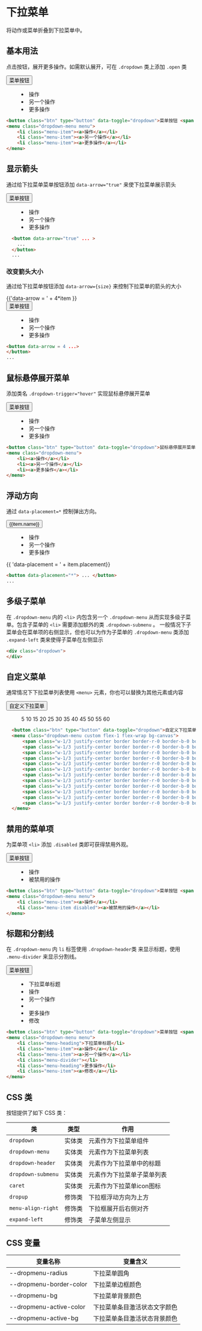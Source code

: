 # 下拉菜单

将动作或菜单折叠到下拉菜单中。

## 基本用法

点击按钮，展开更多操作。如需默认展开，可在 `.dropdown` 类上添加 `.open` 类

<script setup>
  const arrayPlacement = [
    {placement: 'top-start', name: '上方左侧对齐'},
    {placement: 'top', name: '上方居中对齐'},
    {placement: 'top-end', name: '上方右侧对齐'},
    {placement: 'bottom-start', name: '下方左侧对齐'},
    {placement: 'bottom', name: '下方居中对齐'},
    {placement: 'bottom-end', name: '下方右侧对齐'},
    {placement: 'left-start', name: '左侧上方对齐'},
    {placement: 'left', name: '左侧居中对齐'},
    {placement: 'left-end', name: '左侧下方对齐'},
    {placement: 'right-start', name: '右侧上方对齐'},
    {placement: 'right', name: '右侧居中对齐'},
    {placement: 'right-end', name: '右侧下方对齐'},
    {placement: 'auto', name: '自动方向'},
  ]
</script>

<Example class="flex gap-4">
  <button class="btn" type="button" data-toggle="dropdown">菜单按钮 <span class="caret"></span></button>
  <menu class="dropdown-menu menu">
      <li class="menu-item"><a>操作</a></li>
      <li class="menu-item"><a>另一个操作</a></li>
      <li class="menu-item"><a>更多操作</a></li>
  </menu>
</Example>

```html
<button class="btn" type="button" data-toggle="dropdown">菜单按钮 <span class="caret"></span></button>
<menu class="dropdown-menu menu">
    <li class="menu-item"><a>操作</a></li>
    <li class="menu-item"><a>另一个操作</a></li>
    <li class="menu-item"><a>更多操作</a></li>
</menu>
```

## 显示箭头

通过给下拉菜单菜单按钮添加 `data-arrow="true"` 来使下拉菜单展示箭头

<Example>
  <button class="btn" type="button" data-toggle="dropdown" data-arrow="true">菜单按钮 <span class="caret"></span></button>
  <menu class="dropdown-menu menu">
    <li class="menu-item"><a>操作</a></li>
    <li class="menu-item"><a>另一个操作</a></li>
    <li class="menu-item"><a>更多操作</a></li>
  </menu>
</Example>

```html
  <button data-arrow="true" ... > 
    ... 
  </button>
  ...
```

### 改变箭头大小

通过给下拉菜单按钮添加 `data-arrow={size}` 来控制下拉菜单的箭头的大小

<Example class="flex">
  <div v-for="item in 4" class="flex-1">
    <div class="font-bold pb-4">
      {{'data-arrow = ' + 4*item }}
    </div>
    <button class="btn" type="button" data-toggle="dropdown" :data-arrow="4 * item">菜单按钮 <span class="caret"></span></button>
    <menu class="dropdown-menu menu">
      <li class="menu-item"><a>操作</a></li>
      <li class="menu-item"><a>另一个操作</a></li>
      <li class="menu-item"><a>更多操作</a></li>
    </menu>
  </div>
</Example>

```html
<button data-arrow = 4 ...>
</button>
...
```

## 鼠标悬停展开菜单

添加类名 `.dropdown-trigger="hover"` 实现鼠标悬停展开菜单

<Example>
  <button class="btn" type="button" data-toggle="dropdown" data-trigger="hover">菜单按钮 <span class="caret"></span></button>
  <menu class="dropdown-menu menu">
    <li class="menu-item"><a>操作</a></li>
    <li class="menu-item"><a>另一个操作</a></li>
    <li class="menu-item"><a>更多操作</a></li>
  </menu>
</Example>

```html
<button class="btn" type="button" data-toggle="dropdown">鼠标悬停展开菜单按钮 <span class="caret"></span></button>
<menu class="dropdown-menu">
    <li><a>操作</a></li>
    <li><a>另一个操作</a></li>
    <li><a>更多操作</a></li>
</menu>
```

## 浮动方向

 通过 `data-placement=*` 控制弹出方向。

<Example class="flex flex-wrap gap-4">
  <div v-for = "item in arrayPlacement">
    <button class="btn" type="button" data-toggle="dropdown" :data-placement="item.placement" data-arrow="true">{{item.name}}<span class="caret"></span></button>
    <menu class="dropdown-menu menu">
      <li class="menu-item"><a>操作</a></li>
      <li class="menu-item"><a>另一个操作</a></li>
      <li class="menu-item"><a>更多操作</a></li>
    </menu>
    <div class="w-48 py-2 font-bold text-sm">
    {{ 'data-placement = ' + item.placement}}
    </div>
  </div>
</Example>

```html
<button data-placement="*"> ... </button>
...
```

## 多级子菜单

在 `.dropdown-menu` 内的 `<li>` 内包含另一个 `.dropdown-menu` 从而实现多级子菜单。包含子菜单的 `<li>` 需要添加额外的类 `.dropdown-submenu` 。
一般情况下子菜单会在菜单项的右侧显示，但也可以为作为子菜单的 `.dropdown-menu` 类添加 `.expand-left` 类来使得子菜单在左侧显示

<Example class="flex gap-4">
</Example>

```html
<div class="dropdown">
</div>
```

## 自定义菜单

通常情况下下拉菜单列表使用 `<menu>` 元素，你也可以替换为其他元素或内容

<Example class="flex gap-4">
    <button class="btn" type="button" data-toggle="dropdown">自定义下拉菜单 <span class="caret"></span></button>
    <menu class="dropdown-menu custom flex-1 flex-wrap bg-canvas">
        <span class="w-1/3 justify-center border border-r-0 border-b-0 border-dotted inline-flex">5</span>
        <span class="w-1/3 justify-center border border-r-0 border-b-0 border-dotted inline-flex">10</span>
        <span class="w-1/3 justify-center border border-r-0 border-b-0 border-dotted inline-flex">15</span>
        <span class="w-1/3 justify-center border border-r-0 border-b-0 border-dotted inline-flex">20</span>
        <span class="w-1/3 justify-center border border-r-0 border-b-0 border-dotted inline-flex">25</span>
        <span class="w-1/3 justify-center border border-r-0 border-b-0 border-dotted inline-flex">30</span>
        <span class="w-1/3 justify-center border border-r-0 border-b-0 border-dotted inline-flex">35</span>
        <span class="w-1/3 justify-center border border-r-0 border-b-0 border-dotted inline-flex">40</span>
        <span class="w-1/3 justify-center border border-r-0 border-b-0 border-dotted inline-flex">45</span>
        <span class="w-1/3 justify-center border border-r-0 border-b-0 border-dotted inline-flex">50</span>
        <span class="w-1/3 justify-center border border-r-0 border-b-0 border-dotted inline-flex">55</span>
        <span class="w-1/3 justify-center border border-r-0 border-b-0 border-dotted inline-flex">60</span>
    </menu>
</Example>

```html
  <button class="btn" type="button" data-toggle="dropdown">自定义下拉菜单 <span class="caret"></span></button>
  <menu class="dropdown-menu custom flex-1 flex-wrap bg-canvas">
      <span class="w-1/3 justify-center border border-r-0 border-b-0 border-dotted inline-flex">5</span>
      <span class="w-1/3 justify-center border border-r-0 border-b-0 border-dotted inline-flex">10</span>
      <span class="w-1/3 justify-center border border-r-0 border-b-0 border-dotted inline-flex">15</span>
      <span class="w-1/3 justify-center border border-r-0 border-b-0 border-dotted inline-flex">20</span>
      <span class="w-1/3 justify-center border border-r-0 border-b-0 border-dotted inline-flex">25</span>
      <span class="w-1/3 justify-center border border-r-0 border-b-0 border-dotted inline-flex">30</span>
      <span class="w-1/3 justify-center border border-r-0 border-b-0 border-dotted inline-flex">35</span>
      <span class="w-1/3 justify-center border border-r-0 border-b-0 border-dotted inline-flex">40</span>
      <span class="w-1/3 justify-center border border-r-0 border-b-0 border-dotted inline-flex">45</span>
      <span class="w-1/3 justify-center border border-r-0 border-b-0 border-dotted inline-flex">50</span>
      <span class="w-1/3 justify-center border border-r-0 border-b-0 border-dotted inline-flex">55</span>
      <span class="w-1/3 justify-center border border-r-0 border-b-0 border-dotted inline-flex">60</span>
  </menu>
```

## 禁用的菜单项

为菜单项 `<li>` 添加 `.disabled` 类即可获得禁用外观。

<Example class="flex gap-4">
  <button class="btn" type="button" data-toggle="dropdown">菜单按钮 <span class="caret"></span></button>
  <menu class="dropdown-menu menu">
      <li class="menu-item"><a>操作</a></li>
      <li class="menu-item disabled"><a>被禁用的操作</a></li>
  </menu>
</Example>

```html
<button class="btn" type="button" data-toggle="dropdown">菜单按钮 <span class="caret"></span></button>
<menu class="dropdown-menu menu">
    <li class="menu-item"><a>操作</a></li>
    <li class="menu-item disabled"><a>被禁用的操作</a></li>
</menu>
```

## 标题和分割线

在 `.dropdown-menu` 内 `li` 标签使用 `.dropdown-header`类 来显示标题，使用 `.menu-divider` 来显示分割线。

<Example class="flex gap-4">
  <button class="btn" type="button" data-toggle="dropdown">菜单按钮 <span class="caret"></span></button>
  <menu class="dropdown-menu menu">
      <li class="menu-heading">下拉菜单标题</li>
      <li class="menu-item"><a>操作</a></li>
      <li class="menu-item"><a>另一个操作</a></li>
      <li class="menu-divider"></li>
      <li class="menu-heading">更多操作</li>
      <li class="menu-item"><a>修改</a></li>
  </menu>
</Example>

```html
<button class="btn" type="button" data-toggle="dropdown">菜单按钮 <span class="caret"></span></button>
<menu class="dropdown-menu menu">
    <li class="menu-heading">下拉菜单标题</li>
    <li class="menu-item"><a>操作</a></li>
    <li class="menu-item"><a>另一个操作</a></li>
    <li class="menu-divider"></li>
    <li class="menu-heading">更多操作</li>
    <li class="menu-item"><a>修改</a></li>
</menu>
```

## CSS 类

按钮提供了如下 CSS 类：

| 类        | 类型           | 作用  |
| -------------|:-------------:| ----- |
| `dropdown`         | 实体类 | 元素作为下拉菜单组件 |
| `dropdown-menu`    | 实体类 | 元素作为下拉菜单列表   |
| `dropdown-header`  | 实体类 | 元素作为下拉菜单中的标题 |
| `dropdown-submenu` | 实体类 | 元素作为下拉菜单子菜单列表 |
| `caret`            | 实体类 | 元素作为下拉菜单icon图标 |
| `dropup`           | 修饰类 | 下拉框浮动方向为上方 |
| `menu-align-right` | 修饰类 | 下拉框展开后右侧对齐 |
| `expand-left`      | 修饰类 | 子菜单左侧显示 |

## CSS 变量

| 变量名称 | 变量含义 |
| -------- | ---------|
| --dropmenu-radius       | 下拉菜单圆角 |
| --dropmenu-border-color | 下拉菜单边框颜色 |
| --dropmenu-bg           | 下拉菜单背景颜色 |
| --dropmenu-active-color | 下拉菜单条目激活状态文字颜色 |
| --dropmenu-active-bg    | 下拉菜单条目激活状态背景颜色 |
